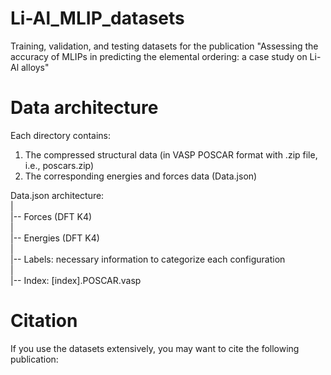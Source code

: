 # Li-Al_MLIP_datasets
Training, validation, and testing datasets for the publication "Assessing the accuracy of MLIPs in predicting the elemental ordering: a case study on Li-Al alloys"

# Data architecture
Each directory contains:
1.  The compressed structural data (in VASP POSCAR format with .zip file, i.e., poscars.zip)
2.  The corresponding energies and forces data  (Data.json)

Data.json architecture:  
|  
|-- Forces (DFT K4)  
|  
|-- Energies (DFT K4)  
|  
|-- Labels: necessary information to categorize each configuration  
|  
|-- Index: [index].POSCAR.vasp  

# Citation
If you use the datasets extensively, you may want to cite the following publication:
